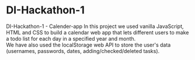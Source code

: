 # DI-Hackathon-1 
DI-Hackathon-1 - Calender-app
In this project we used vanilla JavaScript, HTML and CSS to build a calendar web app that lets different users to make a todo list for each day in a specified year and month. <br/>
We have also used the localStorage web API to store the user's data (usernames, passwords, dates, adding/checked/deleted tasks).
